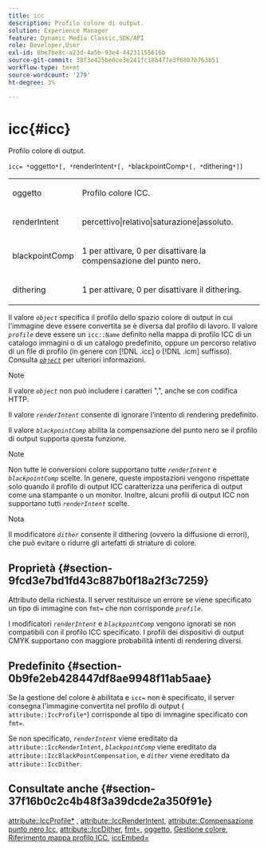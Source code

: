 ```yaml
---
title: icc
description: Profilo colore di output.
solution: Experience Manager
feature: Dynamic Media Classic,SDK/API
role: Developer,User
exl-id: 8be7be8c-a23d-4a5b-93e4-44231155616b
source-git-commit: 38f3e425be0ce3e241fc18b477e3f68b7b763b51
workflow-type: tm+mt
source-wordcount: '279'
ht-degree: 3%

---
```


# icc{#icc}

Profilo colore di output.

`icc= *`oggetto`*[, *`renderIntent`*[, *`blackpointComp`*[, *`dithering`*]]`

<table id="simpletable_AC20916999004CDCBBB9888B3A8FB0A7"> 
 <tr class="strow"> 
  <td class="stentry"> <p><span class="codeph"> <span class="varname"> oggetto</span> </span> </p></td> 
  <td class="stentry"> <p>Profilo colore ICC. </p></td> 
 </tr> 
 <tr class="strow"> 
  <td class="stentry"> <p><span class="codeph"> <span class="varname"> renderIntent</span></span> </p></td> 
  <td class="stentry"> <p><span class="codeph"> percettivo|relativo|saturazione|assoluto</span>. </p></td> 
 </tr> 
 <tr class="strow"> 
  <td class="stentry"> <p><span class="codeph"> <span class="varname"> blackpointComp</span></span> </p></td> 
  <td class="stentry"> <p>1 per attivare, 0 per disattivare la compensazione del punto nero. </p></td> 
 </tr> 
 <tr class="strow"> 
  <td class="stentry"> <p><span class="codeph"> <span class="varname"> dithering</span></span> </p></td> 
  <td class="stentry"> <p>1 per attivare, 0 per disattivare il dithering. </p></td> 
 </tr> 
</table>

Il valore *`object`* specifica il profilo dello spazio colore di output in cui l&#39;immagine deve essere convertita se è diversa dal profilo di lavoro. Il valore *`profile`* deve essere un `icc::Name` definito nella mappa di profilo ICC di un catalogo immagini o di un catalogo predefinito, oppure un percorso relativo di un file di profilo (in genere con [!DNL .icc] o [!DNL .icm] suffisso). Consulta [*`object`*](../../../../../is-api/http-ref/image-serving-api-ref/c-http-protocol-reference/c-data-types/r-object.md#reference-2591bd24548d462782c68d138ef795a0) per ulteriori informazioni.

>[!NOTE]
>
>Il valore *`object`* non può includere i caratteri &quot;,&quot;, anche se con codifica HTTP.

Il valore *`renderIntent`* consente di ignorare l’intento di rendering predefinito.

Il valore *`blackpointComp`* abilita la compensazione del punto nero se il profilo di output supporta questa funzione.

>[!NOTE]
>
>Non tutte le conversioni colore supportano tutte *`renderIntent`* e *`blackpointComp`* scelte. In genere, queste impostazioni vengono rispettate solo quando il profilo di output ICC caratterizza una periferica di output come una stampante o un monitor. Inoltre, alcuni profili di output ICC non supportano tutti *`renderIntent`* scelte.

Nota

Il modificatore *`dither`* consente il dithering (ovvero la diffusione di errori), che può evitare o ridurre gli artefatti di striature di colore.

## Proprietà {#section-9fcd3e7bd1fd43c887b0f18a2f3c7259}

Attributo della richiesta. Il server restituisce un errore se viene specificato un tipo di immagine con `fmt=` che non corrisponde *`profile`*.

I modificatori *`renderIntent`* e *`blackpointComp`* vengono ignorati se non compatibili con il profilo ICC specificato. I profili dei dispositivi di output CMYK supportano con maggiore probabilità intenti di rendering diversi.

## Predefinito {#section-0b9fe2eb428447df8ae9948f11ab5aae}

Se la gestione del colore è abilitata e `icc=` non è specificato, il server consegna l&#39;immagine convertita nel profilo di output ( `attribute::IccProfile*`) corrisponde al tipo di immagine specificato con `fmt=`.

Se non specificato, *`renderIntent`* viene ereditato da `attribute::IccRenderIntent`, *`blackpointComp`* viene ereditato da `attribute::IccBlackPointCompensation`, e *`dither`* viene ereditato da `attribute::IccDither`.

## Consultate anche {#section-37f16b0c2c4b48f3a39dcde2a350f91e}

[attribute::IccProfile*](../../../../../is-api/image-catalog/image-serving-api-ref/c-image-catalog-reference/c-attributes-reference/r-iccprofilecmyk.md#reference-db89f9dac33e447cadb359ec1ba27ee0) , [attribute::IccRenderIntent](../../../../../is-api/image-catalog/image-serving-api-ref/c-image-catalog-reference/c-attributes-reference/r-iccrenderintent.md#reference-012f207f28bd4406a5368d23ed95a51f), [attribute::Compensazione punto nero Icc](../../../../../is-api/image-catalog/image-serving-api-ref/c-image-catalog-reference/c-attributes-reference/r-iccblackpointcompensation.md#reference-357626375ee140d1807f0c05171c733f), [attribute::IccDither](../../../../../is-api/image-catalog/image-serving-api-ref/c-image-catalog-reference/c-attributes-reference/r-iccdither.md#reference-914d0d0567364246b4016d45c0ada85b), [fmt=](../../../../../is-api/http-ref/image-serving-api-ref/c-http-protocol-reference/c-command-reference/r-is-http-fmt.md#reference-cdf10043423b45ba9fe15157fb3ae37a), [oggetto](../../../../../is-api/http-ref/image-serving-api-ref/c-http-protocol-reference/c-data-types/r-object.md#reference-2591bd24548d462782c68d138ef795a0), [Gestione colore](../../../../../is-api/http-ref/image-serving-api-ref/c-http-protocol-reference/c-syntax-and-features/r-color-management.md#reference-c7e4a72d589145189f7e4bcb6b4544d7), [Riferimento mappa profilo ICC](../../../../../is-api/image-catalog/image-serving-api-ref/c-image-catalog-reference/c-icc-profile-map-reference/c-icc-profile-map-reference.md#concept-57b9148ce55249cd825cb7ee19ed057c), [iccEmbed=](../../../../../is-api/http-ref/image-serving-api-ref/c-http-protocol-reference/c-command-reference/r-iccembed.md#reference-e3b774fb322046a2a6dde3a7bab5583e)

